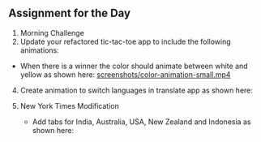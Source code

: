 ## Assignment for the Day
1. Morning Challenge 
2. Update your refactored tic-tac-toe app to include the following animations:
  - When there is a winner the color should animate between white and yellow as shown here:
    [screenshots/color-animation-small.mp4]()
    
4. Create animation to switch languages in translate app as shown here:

    
4.  New York Times Modification 
    - Add tabs for India, Australia, USA, New Zealand and Indonesia as shown here:
    
    
    
    